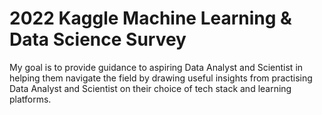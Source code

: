 # 2022 Kaggle Machine Learning & Data Science Survey

My goal is to provide guidance to aspiring Data Analyst and Scientist in helping them navigate the field by drawing useful insights from practising Data Analyst and Scientist on their choice of tech stack and learning platforms.
